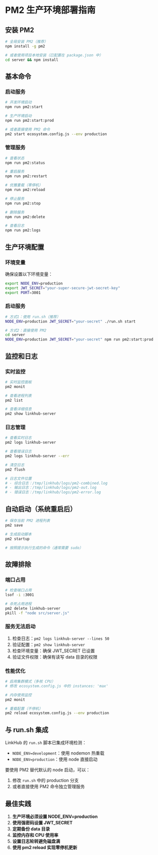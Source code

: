 # PM2 生产环境部署指南

## 安装 PM2

```bash
# 全局安装 PM2（推荐）
npm install -g pm2

# 或者使用项目本地安装（已配置在 package.json 中）
cd server && npm install
```

## 基本命令

### 启动服务

```bash
# 开发环境启动
npm run pm2:start

# 生产环境启动
npm run pm2:start:prod

# 或者直接使用 PM2 命令
pm2 start ecosystem.config.js --env production
```

### 管理服务

```bash
# 查看状态
npm run pm2:status

# 重启服务
npm run pm2:restart

# 优雅重载（零停机）
npm run pm2:reload

# 停止服务
npm run pm2:stop

# 删除服务
npm run pm2:delete

# 查看日志
npm run pm2:logs
```

## 生产环境配置

### 环境变量

确保设置以下环境变量：

```bash
export NODE_ENV=production
export JWT_SECRET="your-super-secure-jwt-secret-key"
export PORT=3001
```

### 启动服务

```bash
# 方式1：使用 run.sh（推荐）
NODE_ENV=production JWT_SECRET="your-secret" ./run.sh start

# 方式2：直接使用 PM2
cd server
NODE_ENV=production JWT_SECRET="your-secret" npm run pm2:start:prod
```

## 监控和日志

### 实时监控

```bash
# 实时监控面板
pm2 monit

# 查看进程列表
pm2 list

# 查看详细信息
pm2 show linkhub-server
```

### 日志管理

```bash
# 查看实时日志
pm2 logs linkhub-server

# 查看错误日志
pm2 logs linkhub-server --err

# 清空日志
pm2 flush

# 日志文件位置
# - 综合日志：/tmp/linkhub/logs/pm2-combined.log
# - 输出日志：/tmp/linkhub/logs/pm2-out.log
# - 错误日志：/tmp/linkhub/logs/pm2-error.log
```

## 自动启动（系统重启后）

```bash
# 保存当前 PM2 进程列表
pm2 save

# 生成启动脚本
pm2 startup

# 按照提示执行生成的命令（通常需要 sudo）
```

## 故障排除

### 端口占用

```bash
# 检查端口占用
lsof -i :3001

# 杀死占用进程
pm2 delete linkhub-server
pkill -f "node src/server.js"
```

### 服务无法启动

1. 检查日志：`pm2 logs linkhub-server --lines 50`
2. 验证配置：`pm2 show linkhub-server`
3. 检查环境变量：确保 JWT_SECRET 已设置
4. 验证文件权限：确保有读写 data 目录的权限

### 性能优化

```bash
# 启用集群模式（多核 CPU）
# 修改 ecosystem.config.js 中的 instances: 'max'

# 内存使用监控
pm2 monit

# 重载配置（不停机）
pm2 reload ecosystem.config.js --env production
```

## 与 run.sh 集成

LinkHub 的 `run.sh` 脚本已集成环境检测：

- `NODE_ENV=development`：使用 nodemon 热重载
- `NODE_ENV=production`：使用 node 直接启动

要使用 PM2 替代默认的 node 启动，可以：

1. 修改 `run.sh` 中的 production 分支
2. 或者直接使用 PM2 命令独立管理服务

## 最佳实践

1. **生产环境必须设置 NODE_ENV=production**
2. **使用强密码设置 JWT_SECRET**
3. **定期备份 data 目录**
4. **监控内存和 CPU 使用率**
5. **设置日志轮转避免磁盘满**
6. **使用 pm2 reload 实现零停机更新**